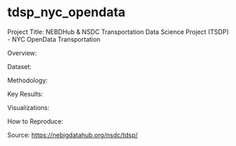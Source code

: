 # tdsp_nyc_opendata
Project Title: NEBDHub &amp; NSDC Transportation Data Science Project (TSDP) - NYC OpenData Transportation

Overview:

Dataset:

Methodology:

Key Results:

Visualizations:

How to Reproduce:

Source: https://nebigdatahub.org/nsdc/tdsp/
